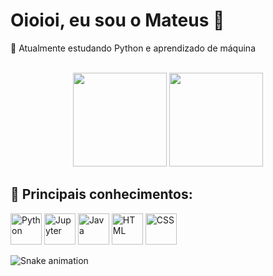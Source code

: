# Oioioi, eu sou o Mateus 🌴
🌴 Atualmente estudando Python e aprendizado de máquina

<br>
<div align="center">
  <img height="150em" src="https://github-readme-stats.vercel.app/api?username=mateussb31&show_icons=true&theme=gruvbox&include_all_commits=true&count_private=true"/>
  <img height="150em" src="https://github-readme-stats.vercel.app/api/top-langs/?username=mateussb31&theme=gruvbox"/>
</div>




## 🌴 Principais conhecimentos:
<div display=inline">
<img alt="Python" height="50" width="50" src="https://cdn.jsdelivr.net/gh/devicons/devicon/icons/python/python-original.svg" />
<img alt="Jupyter" height="50" width="50" src="https://cdn.jsdelivr.net/gh/devicons/devicon/icons/jupyter/jupyter-original.svg" />
<img alt="Java" height="50" width="50" src="https://cdn.jsdelivr.net/gh/devicons/devicon/icons/java/java-original.svg" />
<img alt="HTML" height="50" width="50" src="https://cdn.jsdelivr.net/gh/devicons/devicon/icons/html5/html5-original.svg" />
<img alt="CSS" height="50" width="50" src="https://cdn.jsdelivr.net/gh/devicons/devicon/icons/css3/css3-original.svg" />
</div>

 ![Snake animation](https://github.com/mateussb31/mateussb31/blob/output/github-contribution-grid-snake.svg)
